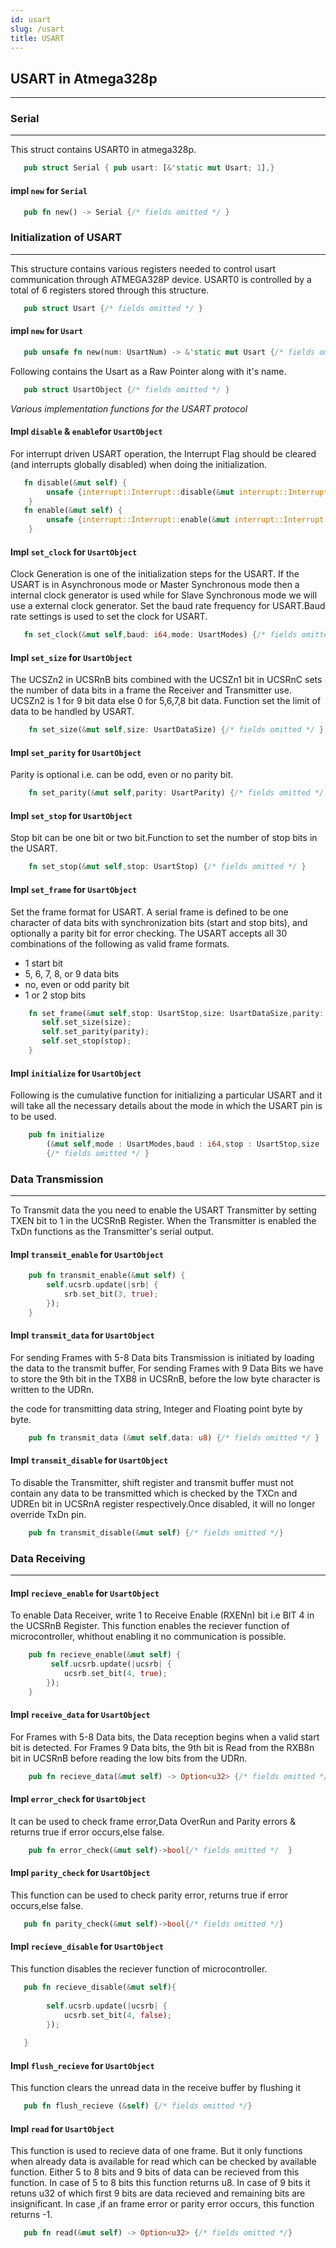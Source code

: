 ```yaml
---
id: usart
slug: /usart
title: USART
---
```



## USART in Atmega328p
---

### Serial
---
This struct contains USART0 in atmega328p.
```rust
   pub struct Serial { pub usart: [&'static mut Usart; 1],}
```
#### impl `new` for `Serial`
```rust
   pub fn new() -> Serial {/* fields omitted */ }
```


### Initialization of USART
---

This structure contains various registers needed to control usart communication
through ATMEGA328P device. USART0 is controlled by a total of 6 registers stored through this structure.

```rust
   pub struct Usart {/* fields omitted */ }
```
#### impl `new` for `Usart`
```rust
   pub unsafe fn new(num: UsartNum) -> &'static mut Usart {/* fields omitted */ }
```
Following contains the Usart as a Raw Pointer along with it's name.

```rust
   pub struct UsartObject {/* fields omitted */ }
```
*Various implementation functions for the USART protocol*

 #### Impl `disable` & `enable`for `UsartObject`

For interrupt driven USART operation, the Interrupt Flag should be cleared (and interrupts globally disabled) when doing the
initialization.

```rust
   fn disable(&mut self) {
        unsafe {interrupt::Interrupt::disable(&mut interrupt::Interrupt::new());}
    }
   fn enable(&mut self) {
        unsafe {interrupt::Interrupt::enable(&mut interrupt::Interrupt::new());}
    }
```

#### Impl `set_clock` for `UsartObject`

Clock Generation is one of the initialization steps for the USART. If the USART is in Asynchronous mode or Master Synchronous mode then a internal clock generator is used while for Slave Synchronous mode we will use a external clock generator. Set the baud rate frequency for USART.Baud rate settings is used to set the clock for USART.

``` rust
   fn set_clock(&mut self,baud: i64,mode: UsartModes) {/* fields omitted */ }
```

#### Impl `set_size` for `UsartObject`

The UCSZn2 in UCSRnB bits combined with the UCSZn1 bit in UCSRnC sets the number of data bits in a
frame the Receiver and Transmitter use. UCSZn2 is 1 for 9 bit data else 0 for 5,6,7,8 bit data.
Function set the limit of data to be handled by USART.
``` rust
    fn set_size(&mut self,size: UsartDataSize) {/* fields omitted */ }
```
#### Impl `set_parity` for `UsartObject`

Parity is optional i.e. can be odd, even or no parity bit.

``` rust
    fn set_parity(&mut self,parity: UsartParity) {/* fields omitted */ }
```
#### Impl `set_stop` for `UsartObject`
Stop bit can be one bit or two bit.Function to set the number of stop bits in the USART.

 ``` rust
     fn set_stop(&mut self,stop: UsartStop) {/* fields omitted */ }

```
#### Impl `set_frame` for `UsartObject`
 Set the frame format for USART. A serial frame is defined to be one character of data bits with synchronization bits (start and stop bits), and optionally a parity bit for error checking. The USART accepts all 30 combinations of the following as valid frame formats.
   -  1 start bit
   -  5, 6, 7, 8, or 9 data bits
   -  no, even or odd parity bit
   -  1 or 2 stop bits
 
 ``` rust 
     fn set_frame(&mut self,stop: UsartStop,size: UsartDataSize,parity: UsartParity) {
        self.set_size(size);
        self.set_parity(parity);
        self.set_stop(stop);
     }
```


#### Impl `initialize` for `UsartObject`

Following is the cumulative function for initializing a particular USART and it will take all the necessary details about the mode in which the USART pin is to be used.

``` rust
    pub fn initialize
        (&mut self,mode : UsartModes,baud : i64,stop : UsartStop,size : UsartDataSize,parity : UsartParity)
        {/* fields omitted */ }
```


### Data Transmission
----

To Transmit data the you need to enable the USART Transmitter by
setting TXEN bit to 1 in the UCSRnB Register. When the Transmitter
is enabled the TxDn functions as the Transmitter's serial output. 

#### Impl `transmit_enable` for `UsartObject`
``` rust
    pub fn transmit_enable(&mut self) {
        self.ucsrb.update(|srb| {
            srb.set_bit(3, true);
        });
    }
```
#### Impl `transmit_data` for `UsartObject`
For sending Frames with 5-8 Data bits Transmission is initiated by loading the
data to the transmit buffer,
For sending Frames with 9 Data Bits we have to store the 9th bit in the TXB8 in
UCSRnB, before the low byte character is written to the UDRn.

the code for transmitting data string, Integer and Floating point byte by byte.

``` rust
    pub fn transmit_data (&mut self,data: u8) {/* fields omitted */ }
```

#### Impl `transmit_disable` for `UsartObject`
To disable the Transmitter, shift register and transmit buffer must not contain any data to be transmitted which is
checked by the TXCn and UDREn bit in UCSRnA register respectively.Once disabled, it will no longer override TxDn
pin.

``` rust 
    pub fn transmit_disable(&mut self) {/* fields omitted */}  
```

### Data Receiving
---
#### Impl `recieve_enable` for `UsartObject`
To enable Data Receiver, write 1 to Receive Enable (RXENn) bit i.e BIT 4 in the
UCSRnB Register. This function enables the reciever function of microcontroller, whithout enabling it no communication is possible.
``` rust
    pub fn recieve_enable(&mut self) {
         self.ucsrb.update(|ucsrb| {
            ucsrb.set_bit(4, true);
        });
    }
```

#### Impl `receive_data` for `UsartObject`
For Frames with 5-8 Data bits, the Data reception begins when a valid start bit is detected. For Frames 9 Data bits, the 9th bit is Read from the RXB8n bit in UCSRnB before reading the low bits from the
UDRn.
``` rust
    pub fn recieve_data(&mut self) -> Option<u32> {/* fields omitted */    }    
 ```

#### Impl `error_check` for `UsartObject`
It can be used to check frame error,Data OverRun and Parity errors & returns true if error occurs,else false.
``` rust  
    pub fn error_check(&mut self)->bool{/* fields omitted */  }
```

#### Impl `parity_check` for `UsartObject`
This function can be used to check parity error, returns true if error occurs,else false.
```rust
   pub fn parity_check(&mut self)->bool{/* fields omitted */}
```

#### Impl `recieve_disable` for `UsartObject`
This function disables the reciever function of microcontroller.
```rust
   pub fn recieve_disable(&mut self){
       
        self.ucsrb.update(|ucsrb| {
            ucsrb.set_bit(4, false);
        });
    
   }
```

#### Impl `flush_recieve` for `UsartObject`
This function clears the unread data in the receive buffer by flushing it 
```rust
   pub fn flush_recieve (&self) {/* fields omitted */}
```

#### Impl `read` for `UsartObject`
 This function is used to recieve data of one frame. But it only functions when already data is available for read which can be checked by available function. Either 5 to 8 bits and 9 bits of data can be recieved from this function. In case of 5 to 8 bits this function returns u8. In case of 9 bits it retuns u32 of which first 9 bits are data recieved and remaining bits are insignificant. In case ,if an frame error or parity error occurs, this function returns -1.
```rust
   pub fn read(&mut self) -> Option<u32> {/* fields omitted */}
```